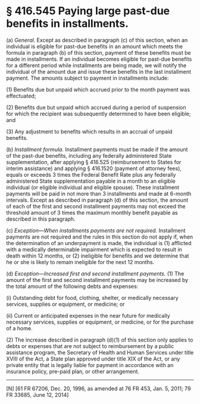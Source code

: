 # § 416.545   Paying large past-due benefits in installments.

(a) *General.* Except as described in paragraph (c) of this section, when an individual is eligible for past-due benefits in an amount which meets the formula in paragraph (b) of this section, payment of these benefits must be made in installments. If an individual becomes eligible for past-due benefits for a different period while installments are being made, we will notify the individual of the amount due and issue these benefits in the last installment payment. The amounts subject to payment in installments include:


(1) Benefits due but unpaid which accrued prior to the month payment was effectuated;


(2) Benefits due but unpaid which accrued during a period of suspension for which the recipient was subsequently determined to have been eligible; and


(3) Any adjustment to benefits which results in an accrual of unpaid benefits.


(b) *Installment formula.* Installment payments must be made if the amount of the past-due benefits, including any federally administered State supplementation, after applying § 416.525 (reimbursement to States for interim assistance) and applying § 416.1520 (payment of attorney fees), equals or exceeds 3 times the Federal Benefit Rate plus any federally administered State supplementation payable in a month to an eligible individual (or eligible individual and eligible spouse). These installment payments will be paid in not more than 3 installments and made at 6-month intervals. Except as described in paragraph (d) of this section, the amount of each of the first and second installment payments may not exceed the threshold amount of 3 times the maximum monthly benefit payable as described in this paragraph.


(c) *Exception—When installments payments are not required.* Installment payments are not required and the rules in this section do not apply if, when the determination of an underpayment is made, the individual is (1) afflicted with a medically determinable impairment which is expected to result in death within 12 months, or (2) ineligible for benefits and we determine that he or she is likely to remain ineligible for the next 12 months.


(d) *Exception—Increased first and second installment payments.* (1) The amount of the first and second installment payments may be increased by the total amount of the following debts and expenses:


(i) Outstanding debt for food, clothing, shelter, or medically necessary services, supplies or equipment, or medicine; or


(ii) Current or anticipated expenses in the near future for medically necessary services, supplies or equipment, or medicine, or for the purchase of a home.


(2) The increase described in paragraph (d)(1) of this section only applies to debts or expenses that are not subject to reimbursement by a public assistance program, the Secretary of Health and Human Services under title XVIII of the Act, a State plan approved under title XIX of the Act, or any private entity that is legally liable for payment in accordance with an insurance policy, pre-paid plan, or other arrangement.



---

[N] [61 FR 67206, Dec. 20, 1996, as amended at 76 FR 453, Jan. 5, 2011; 79 FR 33685, June 12, 2014]




